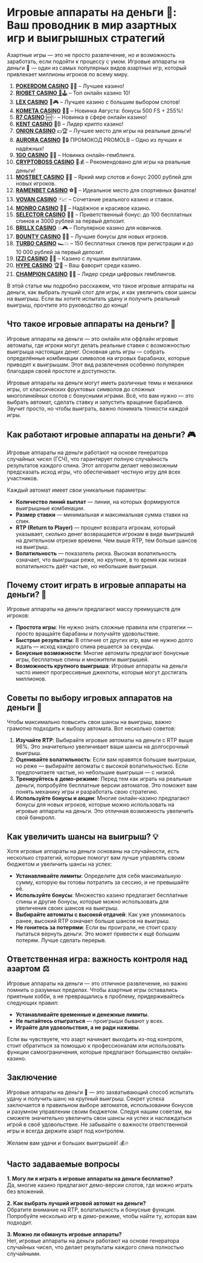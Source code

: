 # Игровые аппараты на деньги 🎰: Ваш проводник в мир азартных игр и выигрышных стратегий
Азартные игры — это не просто развлечение, но и возможность заработать, если подойти к процессу с умом. Игровые аппараты на деньги 🎰 — один из самых популярных видов азартных игр, который привлекает миллионы игроков по всему миру. 
1. [**POKERDOM CASINO**](https://4pd-stat.com/click/65c385136bcc63141167f1e3/4450/13807/subaccount) 🎰🔥 – Лучшее казино!
1. [**RIOBET CASINO** 🌟🕹️](https://tracker.rioaffi.com/link?btag=1027246_346134) – Топ онлайн казино 10!
1. [**LEX CASINO**](https://lex-ircp01.com/c71ab4dfb) 🎯🎮 – Лучшее казино с большим выбором слотов!
1. [**KOMETA CASINO**](https://stars-flight.com/s2371995e) 🚀🎁 – Новинка Августа: бонусы 500 FS + 255%!
1. [**R7 CASINO**](https://aristocratic-hall.com/s9f210880) 🆕✨ – Новинка в сфере онлайн казино!
1. [**KENT CASINO**](https://passage-through-deserts.com/de0514c15) 💎₿ – Лидер крипто казино!
1. [**ONION CASINO**](https://obclk001-2d.top/click?offer_id=986&partner_id=10542&landing_id=1798&utm_medium=affiliate&sub_1=oncasino3) 💵🏆 – Лучшее место для игры на реальные деньги!
1. [**AURORA CASINO**](https://10trafic-stat2.com/click/668546566bcc6313411604c7/6766/15114/subaccount?promocode=PROMOLB) 🌌🔒 ПРОМОКОД PROMOLB – Одно из лучших и надёжных!
1. [**1GO CASINO**](https://1go-ircp01.com/ce015f410) 🎉🎲 – Новинка онлайн-гемблинга.
1. [**CRYPTOBOSS CASINO**](https://cryptobossc.online/d847bcfa9) 👑💰 – Рекомендовано для игры на реальные деньги!
1. [**MOSTBET CASINO**](https://ktbtis024ifqfn0mst.com/beQs) 🎡💫 – Яркий мир слотов и бонус 2000 рублей для новых игроков.
1. [**RAMENBET CASINO**](https://get.saltyram.com/ru/registration?apkpop=0&partner=p24970p3296034p5526) ⚽🏅 – Идеальное место для спортивных фанатов!
1. [**VOVAN CASINO**](https://vovan.site/d2375cf9b) 🃏📈 – Сочетание реального казино и ставок.
1. [**MONRO CASINO**](https://mnr-ircp01.com/c3ce72a2c) 🌟💖 – Надёжное и красивое казино.
1. [**SELECTOR CASINO**](https://gosel.pl/SELVK) 🎁🎉 – Приветственный бонус: до 100 бесплатных спинов и 3000 рублей за первый депозит.
1. [**BRILLX CASINO**](https://brillx.pub/BRIVK) 💥🎮 – Популярное казино для новичков.
1. [**BOUNTY CASINO**](https://bounty-casino.de/BOVK) 🎯🎁 – Лучшие бонусы для новых игроков.
1. [**TURBO CASINO**](https://turbo-casino.pro/TURVK) 🏎️💥 – 150 бесплатных спинов при регистрации и до 10 000 рублей за первый депозит.
1. [**IZZI CASINO**](https://izzi-fr03.com/ca7c8a7b7) 💸🔝 – Казино с лучшими выплатами.
1. [**HYPE CASINO**](https://hypekaz.com/dc2f44ad0) 🏆🎉 – Ваш фаворит среди казино.
1. [**CHAMPION CASINO**](https://champcasino.ink/pobeda/doa-hats?p80412p305331p112c) 🥇🎰 – Лидер среди цифровых гемблингов.

В этой статье мы подробно расскажем, что такое игровые аппараты на деньги, как выбрать лучший слот для игры, и как увеличить свои шансы на выигрыш. Если вы хотите испытать удачу и получить реальный выигрыш, прочтите это руководство до конца!

## Что такое игровые аппараты на деньги? 🎲

Игровые аппараты на деньги — это онлайн или оффлайн игровые автоматы, где игроки могут делать реальные ставки с возможностью выигрыша настоящих денег. Основная цель игры — собрать определённые комбинации символов на игровых барабанах, которые приводят к выигрышам. Этот вид развлечения особенно популярен благодаря своей простоте и доступности.

Игровые аппараты на деньги могут иметь различные темы и механики игры, от классических фруктовых символов до сложных многолинейных слотов с бонусными играми. Всё, что вам нужно — это выбрать автомат, сделать ставку и запустить вращение барабанов. Звучит просто, но чтобы выиграть, важно понимать тонкости каждой игры.

## Как работают игровые аппараты на деньги? 🎮

Игровые аппараты на деньги работают на основе генератора случайных чисел (ГСЧ), что гарантирует полную случайность результатов каждого спина. Этот алгоритм делает невозможным предсказать исход игры, что обеспечивает честную игру для всех участников.

Каждый автомат имеет свои уникальные параметры:

- **Количество линий выплат** — линии, на которых формируются выигрышные комбинации.
- **Размер ставки** — минимальная и максимальная сумма ставки на спин.
- **RTP (Return to Player)** — процент возврата игрокам, который указывает, сколько денег возвращается игрокам в виде выигрышей на длительном отрезке времени. Чем выше RTP, тем больше шансов на выигрыш.
- **Волатильность** — показатель риска. Высокая волатильность означает, что выигрыши реже, но крупнее, в то время как низкая волатильность даёт частые, но небольшие выигрыши.

## Почему стоит играть в игровые аппараты на деньги? 💸

Игровые аппараты на деньги предлагают массу преимуществ для игроков:

- **Простота игры**: Не нужно знать сложные правила или стратегии — просто вращайте барабаны и получайте удовольствие.
- **Быстрые результаты**: В отличие от других игр, вам не нужно долго ждать — исход каждого спина решается за секунды.
- **Бонусные возможности**: Многие автоматы предлагают бонусные игры, бесплатные спины и множители выигрышей.
- **Возможность крупного выигрыша**: Игровые аппараты на деньги часто имеют прогрессивные джекпоты, которые могут достигать миллионов.

## Советы по выбору игровых аппаратов на деньги 🎯

Чтобы максимально повысить свои шансы на выигрыш, важно грамотно подходить к выбору автомата. Вот несколько советов:

1. **Изучайте RTP**: Выбирайте игровые автоматы на деньги с RTP выше 96%. Это значительно увеличивает ваши шансы на долгосрочный выигрыш.
2. **Оценивайте волатильность**: Если вам нравятся большие выигрыши, но реже — выбирайте автоматы с высокой волатильностью. Если предпочитаете частые, но небольшие выигрыши — с низкой.
3. **Тренируйтесь в демо-режиме**: Перед тем как играть на реальные деньги, попробуйте бесплатные версии автоматов. Это поможет вам понять механику игры и разработать свою стратегию.
4. **Используйте бонусы и акции**: Многие онлайн-казино предлагают бонусы для новых игроков, которые можно использовать на игровые аппараты на деньги. Это отличная возможность увеличить свой банкролл.

## Как увеличить шансы на выигрыш? 💡

Хотя игровые аппараты на деньги основаны на случайности, есть несколько стратегий, которые помогут вам лучше управлять своим бюджетом и увеличить шансы на успех:

- **Устанавливайте лимиты**: Определите для себя максимальную сумму, которую вы готовы потратить за сессию, и не превышайте её.
- **Используйте бонусы**: Множество казино предлагает бесплатные спины и другие бонусы, которые можно использовать для увеличения своих шансов на выигрыш.
- **Выбирайте автоматы с высокой отдачей**: Как уже упоминалось ранее, высокий RTP означает больше шансов на выигрыш.
- **Не гонитесь за потерями**: Если вы проиграли, не стоит сразу пытаться вернуть деньги. Это может привести к ещё большим потерям. Лучше сделать перерыв.

## Ответственная игра: важность контроля над азартом ⚖️

Игровые аппараты на деньги — это отличное развлечение, но важно помнить о разумных пределах. Чтобы азартные игры оставались приятным хобби, а не превращались в проблему, придерживайтесь следующих правил:

- **Устанавливайте временные и денежные лимиты**.
- **Не пытайтесь отыграться** — проигрыши бывают у всех.
- **Играйте для удовольствия, а не ради наживы**.

Если вы чувствуете, что азарт начинает выходить из-под контроля, стоит обратиться за помощью к профессионалам или использовать функции самоограничения, которые предлагают большинство онлайн-казино.

## Заключение

Игровые аппараты на деньги 🎰 — это захватывающий способ испытать удачу и получить шанс на крупный выигрыш. Секрет успеха заключается в правильном выборе автоматов, использовании бонусов и разумном управлении своим бюджетом. Следуя нашим советам, вы сможете значительно увеличить свои шансы на успех и наслаждаться игрой в своё удовольствие. Не забывайте о важности ответственной игры и всегда держите азарт под контролем.

Желаем вам удачи и больших выигрышей! 💰🔥

## Часто задаваемые вопросы

**1. Могу ли я играть в игровые аппараты на деньги бесплатно?**  
Да, многие казино предлагают демо-версии слотов, где можно играть без вложений.

**2. Как выбрать лучший игровой автомат на деньги?**  
Обратите внимание на RTP, волатильность и бонусные функции. Попробуйте несколько игр в демо-режиме, чтобы найти ту, которая вам подходит.

**3. Можно ли обмануть игровые аппараты?**  
Нет, игровые аппараты на деньги работают на основе генератора случайных чисел, что делает результаты каждого спина полностью случайными.

